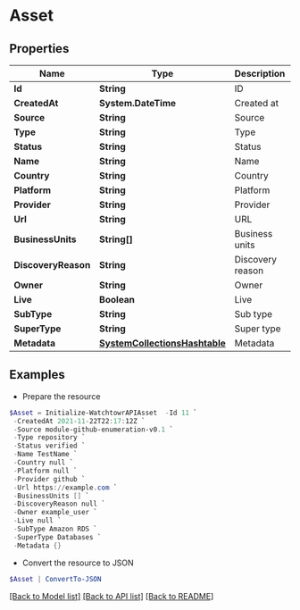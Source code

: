 # Asset
## Properties

Name | Type | Description | Notes
------------ | ------------- | ------------- | -------------
**Id** | **String** | ID | 
**CreatedAt** | **System.DateTime** | Created at | 
**Source** | **String** | Source | 
**Type** | **String** | Type | 
**Status** | **String** | Status | 
**Name** | **String** | Name | 
**Country** | **String** | Country | 
**Platform** | **String** | Platform | 
**Provider** | **String** | Provider | 
**Url** | **String** | URL | 
**BusinessUnits** | **String[]** | Business units | 
**DiscoveryReason** | **String** | Discovery reason | 
**Owner** | **String** | Owner | 
**Live** | **Boolean** | Live | 
**SubType** | **String** | Sub type | 
**SuperType** | **String** | Super type | 
**Metadata** | [**SystemCollectionsHashtable**](.md) | Metadata | 

## Examples

- Prepare the resource
```powershell
$Asset = Initialize-WatchtowrAPIAsset  -Id 11 `
 -CreatedAt 2021-11-22T22:17:12Z `
 -Source module-github-enumeration-v0.1 `
 -Type repository `
 -Status verified `
 -Name TestName `
 -Country null `
 -Platform null `
 -Provider github `
 -Url https://example.com `
 -BusinessUnits [] `
 -DiscoveryReason null `
 -Owner example_user `
 -Live null `
 -SubType Amazon RDS `
 -SuperType Databases `
 -Metadata {}
```

- Convert the resource to JSON
```powershell
$Asset | ConvertTo-JSON
```

[[Back to Model list]](../README.md#documentation-for-models) [[Back to API list]](../README.md#documentation-for-api-endpoints) [[Back to README]](../README.md)

